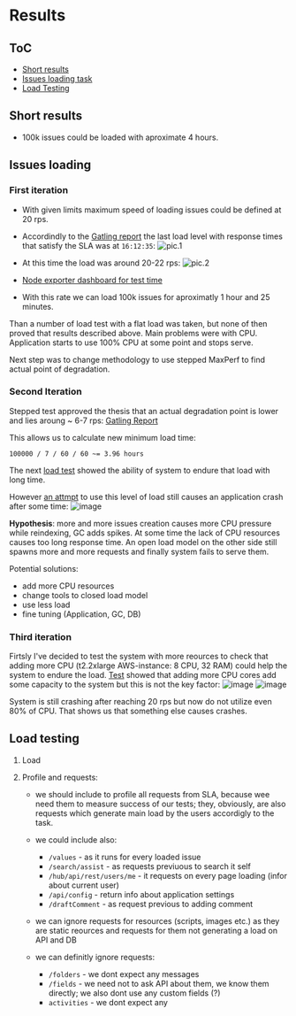 # Results

## ToC

- [Short results](#short-results)
- [Issues loading task](#issues-loading)
- [Load Testing](#load-testing)

## Short results

- 100k issues could be loaded with aproximate 4 hours.

## Issues loading

### First iteration

- With given limits maximum speed of loading issues could be defined at 20 rps.
- Accordindly to the [Gatling report](/youtrack/runsresults/issuegenerationtest-20240802141143532) the last load level with response times that satisfy the SLA was at `16:12:35`:
![pic.1](https://github.com/user-attachments/assets/cafc88b5-ad15-49be-a152-172d0b6771f1)

- At this time the load was around 20-22 rps:
![pic.2](https://github.com/user-attachments/assets/26ab5e90-fef3-4977-bb47-8674c58df0ac)

- [Node exporter dashboard for test time](http://ec2-35-181-160-56.eu-west-3.compute.amazonaws.com:3000/d/rYdddlPWk/node-exporter-full?orgId=1&from=1722607906000&to=1722608220000)

- With this rate we can load 100k issues for aproximatly 1 hour and 25 minutes.

Than a number of load test with a flat load was taken, but none of then proved that results described above. Main problems were with CPU. Application starts to use 100% CPU at some point and stops serve.

Next step was to change methodology to use stepped MaxPerf to find actual point of degradation.

### Second Iteration

Stepped test approved the thesis that an actual degradation point is lower and lies aroung ~ 6-7 rps: [Gatling Report](/youtrack/runsresults/issuegenerationtestmaxperf-20240802171440667/)

This allows us to calculate new minimum load time:

```text
100000 / 7 / 60 / 60 ~= 3.96 hours 
```

The next [load test](/youtrack/runsresults/issuegenerationteststab-20240805110054151/) showed the ability of system to endure that load with long time.

However [an attmpt](/youtrack/runsresults/issuegenerationteststab-20240805141220619/) to use this level of load still causes an application crash after some time:
![image](https://github.com/user-attachments/assets/f0b34f56-857a-4302-bf3b-04999eec295d)

**Hypothesis**: more and more issues creation causes more CPU pressure while reindexing, GC adds spikes. At some time the lack of CPU resources causes too long response time. An open load model on the other side still spawns more and more requests and finally system fails to serve them.

Potential solutions:

- add more CPU resources
- change tools to closed load model
- use less load
- fine tuning (Application, GC, DB)
  
### Third iteration

Firtsly I've decided to test the system with more reources to check that adding more CPU (t2.2xlarge AWS-instance: 8 CPU, 32 RAM) could help the system to endure the load.
[Test](/youtrack/runsresults/issuegenerationtestmaxperf-20240806083340560/) showed that adding more CPU cores add some capacity to the system but this is not the key factor:
![image](https://github.com/user-attachments/assets/1964d290-aad2-4e01-b523-8f9dbbeced1e)
![image](https://github.com/user-attachments/assets/9709486c-185f-4e83-9e15-bd4df7e8c233)

System is still crashing after reaching 20 rps but now do not utilize even 80% of CPU. That shows us that something else causes crashes.

## Load testing

1. Load

2. Profile and requests:
	- we should include to profile all requests from SLA, because wee need them to measure success of our tests; they, obviously,  are also requests which generate main load by the users accordigly to the task.

	- we could include also:
		- `/values` - as it runs for every loaded issue
		- `/search/assist` - as requests previuous to search it self
		- `/hub/api/rest/users/me` - it requests on every page loading (infor about current user)
		- `/api/config` - return info about application settings
		- `/draftComment` - as request previous to adding comment

	- we can ignore requests for resources (scripts, images etc.) as they are static reources and requests for them not generating a load on API and DB

	- we can definitly ignore requests:
		- `/folders` - we dont expect any messages
		- `/fields` - we need not to ask API about them, we know them directly; we also dont use any custom fields (?)
		- `activities` - we dont expect any

